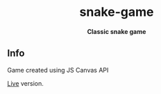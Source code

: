 <h1 align="center">snake-game</h1>
<h4 align="center">Classic snake game</h4>

## Info
Game created using JS Canvas API

[Live](https://elegant-minsky-3bcdda.netlify.app/) version.
